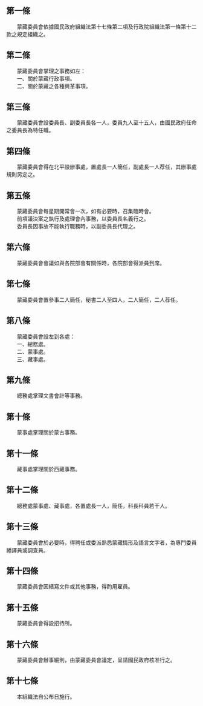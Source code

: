 第一條 
-------
　　蒙藏委員會依據國民政府組織法第十七條第二項及行政院組織法第一條第十二款之規定組織之。  


第二條 
-------
　　蒙藏委員會掌理之事務如左：  
　　一、關於蒙藏行政事項。  
　　二、關於蒙藏之各種興革事項。  


第三條 
-------
　　蒙藏委員會設委員長、副委員長各一人，委員九人至十五人，由國民政府任命之委員長為特任職。  


第四條 
-------
　　蒙藏委員會得在北平設辦事處，置處長一人簡任，副處長一人荐任，其辦事處規則另定之。  


第五條 
-------
　　蒙藏委員會每星期開常會一次，如有必要時，召集臨時會。  
　　前項議決案之執行及處理會內事務，以委員長名義行之。  
　　委員長因事故不能執行職務時，以副委員長代理之。  


第六條 
-------
　　蒙藏委員會會議如與各院部會有關係時，各院部會得派員到席。  


第七條 
-------
　　蒙藏委員會置參事二人簡任，秘書二人至四人，二人簡任，二人荐任。  


第八條 
-------
　　蒙藏委員會設左到各處：  
　　一、總務處。  
　　二、蒙事處。  
　　三、藏事處。  


第九條 
-------
　　總務處掌理文書會計等事務。  


第十條 
-------
　　蒙事處掌理關於蒙古事務。  


第十一條 
---------
　　藏事處掌理關於西藏事務。  


第十二條 
---------
　　總務處蒙事處、藏事處，各置處長一人，簡任，科長科員若干人。  


第十三條 
---------
　　蒙藏委員會於必要時，得聘任或委派熟悉蒙藏情形及語言文字者，為專門委員繙譯員或調查員。  


第十四條 
---------
　　蒙藏委員會因繕寫文件或其他事務，得酌用雇員。  


第十五條 
---------
　　蒙藏委員會得設招待所。  


第十六條 
---------
　　蒙藏委員會辦事細則，由蒙藏委員會議定，呈請國民政府核准行之。  


第十七條 
---------
　　本組織法自公布日施行。